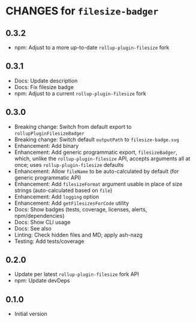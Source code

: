 # CHANGES for `filesize-badger`

## 0.3.2

- npm: Adjust to a more up-to-date `rollup-plugin-filesize` fork

## 0.3.1

- Docs: Update description
- Docs: Fix filesize badge
- npm: Adjust to a current `rollup-plugin-filesize` fork

## 0.3.0

- Breaking change: Switch from default export to `rollupPluginFilesizeBadger`
- Breaking change: Switch default `outputPath` to `filesize-badge.svg`
- Enhancement: Add binary
- Enhancement: Add generic programmatic export, `filesizeBadger`, which,
    unlike the `rollup-plugin-filesize` API, accepts arguments all at once;
    uses `rollup-plugin-filesize` defaults
- Enhancement: Allow `fileName` to be auto-calculated by default
    (for generic programmatic API)
- Enhancement: Add `filesizeFormat` argument usable in place of size
    strings (auto-calculated based on `file`)
- Enhancement: Add `logging` option
- Enhancement: Add `getFilesizesForCode` utility
- Docs: Show badges (tests, coverage, licenses, alerts, npm/dependencies)
- Docs: Show CLI usage
- Docs: See also
- Linting: Check hidden files and MD; apply ash-nazg
- Testing: Add tests/coverage

## 0.2.0

- Update per latest `rollup-plugin-filesize` fork API
- npm: Update devDeps

## 0.1.0

- Initial version
